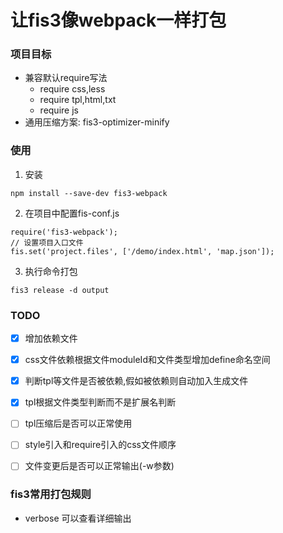 # 让fis3像webpack一样打包

### 项目目标
* 兼容默认require写法
    - require css,less
    - require tpl,html,txt
    - require js
* 通用压缩方案: fis3-optimizer-minify


### 使用
1. 安装
```
npm install --save-dev fis3-webpack
```
2. 在项目中配置fis-conf.js
```
require('fis3-webpack');
// 设置项目入口文件
fis.set('project.files', ['/demo/index.html', 'map.json']);
```
3. 执行命令打包
```
fis3 release -d output
```


### TODO
* [x] 增加依赖文件
* [x] css文件依赖根据文件moduleId和文件类型增加define命名空间
* [x] 判断tpl等文件是否被依赖,假如被依赖则自动加入生成文件
* [x] tpl根据文件类型判断而不是扩展名判断
* [ ] tpl压缩后是否可以正常使用
* [ ] style引入和require引入的css文件顺序
* [ ] 文件变更后是否可以正常输出(-w参数)



### fis3常用打包规则
* verbose 可以查看详细输出